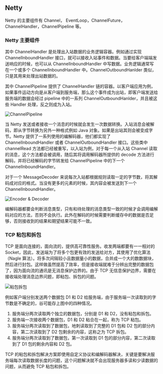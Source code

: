 ## Netty 

Netty 的主要组件有 Channel， EventLoop，ChannelFuture，ChannelHandler，ChannelPipeline 等。

### Netty 主要组件

其中 ChannelHandler 是处理出入站数据的业务逻辑容器。例如通过实现 ChannelInboundHandler 接口，就可以接收入站事件和数据。当要给客户端端发送响应的时候，也可以从 ChannelInboundHandler 中写数据。业务逻辑通常写在一个或多个 ChannelInboundHandler 中。ChannelOutboundHanlder 类似，只是其用来处理出站数据的。

其中 ChannelPipeline 提供了 ChannelHandler  链的容器。以客户端应用为例，如果事件运动方向是从客户端到服务端，那么这个事件成为出站，即客户端发送给服务端的数据会经过 pipeline 中的一系列 ChannelOutboundHanlder，并且被这些 Handler 处理，反之则成为入站。

![ChannelPipeline](http://img.programya.com/20200119232204.png)

当 Netty 发送或者接收一个消息的时候就会发生一次数据转换。入站消息会被解码，即从字节转换为另外一种格式例如 Java 对象。如果是出站其则会被变成字节。Netty 提供了一系列使用的编解码器，他们都实现了ChannelInboundHandler 或者 ChannelOutboundHandler 接口。这些类中 channelRead 方法都已经被重写，以入站为例，对于每一个从入站 Channel 读取的消息，这个方法都会被调用，随后其将调用解码器所提供的 decode 方法进行解码，并将已经解码的字节转发给 ChannelPipeline 中的下一个 ChannelInboundHandler。

对于一个 MessageDecoder 来说每次入站都根据规则读取一定的字节数，将其解码成对应的格式。当没有更多的元素的时候，其内容会被发送到下一个 ChannelInboundHandler。

![Encoder & Decoder](http://img.programya.com/20200119234045.png)

编解码器都要会判断消息类型，只有和待处理的消息类型一致的时候才会调用编解码对应的方法，否则不会执行。此外在解码的时候需要判断缓存中的数据是否足够，否则接收到的结果和期望结果可能不一致。

### TCP 粘包和拆包

TCP 是面向连接的，面向流的，提供高可靠性服务。收发两端都要有一一相对的 Socket，因此，发送端为了将多个包更有效的发送给对方，其使用了优化算法（Nagle 算法）。将多次间隔较小且数据量小的数据，合并成一个大的数数据块，然后进行封包。这样做虽然提高了效率，但是接收端就难于分辨出完整的数据包了，因为面向流的通讯是无消息保护边界的。由于 TCP 无信息保护边界，需要在接收端处理消息边界问题，即粘包、拆包的问题。

![粘包拆包](http://img.programya.com/20200120220402.png)

例如客户端分别发送两个数据包 D1 和 D2 给服务端，由于服务端一次读取到的字节数是不确定的，谷可能存上图中的四种情况。

1. 服务端分两次读取两个独立的数据包，分别是 D1 和 D2，没有粘包和拆包。
2. 服务端一次接收两个数据包，D1 和 D2 粘合在一起，称为 TCP 粘包。
3. 服务端分两次读取到了数据包，地刺读取到了完整的 D1 包和 D2 包的部分内容，第二次读取到了 D2 包剩余的内容，这称之为 TCP 拆包。
4. 服务端分两次读取到了数据包，第一次读取到 D1 包的部分内容，第二次读取到了 D1 包的剩余内容和 D2 包。

TCP 的粘包和拆包解决方案即使用自定义协议和编解码器解决，关键是要解决服务端每次读取数据长度的问题，这个问题解决就不会出现服务器多读和少读数据的问题，从而避免 TCP 粘包和拆包。





